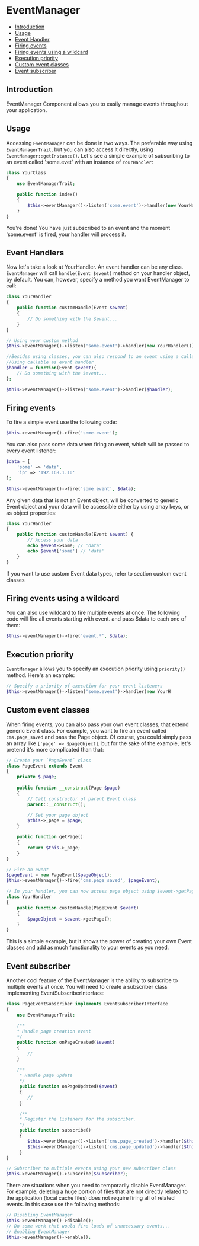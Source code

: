 # EventManager

 - [Introduction](#introduction)
 - [Usage](#usage)
 - [Event Handler](#event-handlers)
 - [Firing events](#firing-events)
 - [Firing events using a wildcard](#firing-events-using-a-wildcard)
 - [Execution priority](#execution-priority)
 - [Custom event classes](#custom-event-classes)
 - [Event subscriber](#event-subscriber)

## Introduction

EventManager Component allows you to easily manage events throughout your
application.

## Usage

Accessing `EventManager` can be done in two ways. The preferable way using
`EventManagerTrait`, but you can also access it directly, using
`EventManager::getInstance()`. Let's see a simple example of subscribing to an event
called 'some.evet' with an instance of `YourHandler`:

```php
class YourClass
{
    use EventManagerTrait;

    public function index()
    {
        $this->eventManager()->listen('some.event')->handler(new YourHandler());
    }
}
```
You're done! You have just subscribed to an event and the moment 'some.event' is fired,
your handler will process it.

## Event Handlers

Now let's take a look at YourHandler. An event handler can be any class. `EventManager`
will call `handle(Event $event)` method on your handler object, by default. You can,
however, specify a method you want EventManager to call:

```php
class YourHandler
{
    public function customHandle(Event $event)
    {
        // Do something with the $event...
    }
}

// Using your custom method
$this->eventManager()->listen('some.event')->handler(new YourHandler())->method('customHandle');

//Besides using classes, you can also respond to an event using a callable:
//Using callable as event handler
$handler = function(Event $event){
    // Do something with the $event...
};

$this->eventManager()->listen('some.event')->handler($handler);
```

## Firing events

To fire a simple event use the following code:

```php
$this->eventManager()->fire('some.event');
```

You can also pass some data when firing an event, which will be passed to every event
listener:

```php
$data = [
    'some' => 'data',
    'ip' => '192.168.1.10'
];

$this->eventManager()->fire('some.event', $data);
```

Any given data that is not an Event object, will be converted to generic Event object and
your data will be accessible either by using array keys, or as object properties:

```php
class YourHandler
{
    public function customHandle(Event $event) {
        // Access your data
        echo $event->some; // 'data'
        echo $event['some'] // 'data'
    }
}
```

If you want to use custom Event data types, refer to section custom event classes

## Firing events using a wildcard

You can also use wildcard to fire multiple events at once. The following code will fire all
events starting with event. and pass $data to each one of them:
```php
$this->eventManager()->fire('event.*', $data);
```

## Execution priority

`EventManager` allows you to specify an execution priority using `priority()` method. Here's
an example:

```php
// Specify a priority of execution for your event listeners
$this->eventManager()->listen('some.event')->handler(new YourH
```

## Custom event classes

When firing events, you can also pass your own event classes, that extend generic Event
class. For example, you want to fire an event called `cms.page_saved` and pass the Page
object. Of course, you could simply pass an array like `['page' => $pageObject]`, but for the
sake of the example, let's pretend it's more complicated than that:

```php
// Create your `PageEvent` class
class PageEvent extends Event
{
    private $_page;
    
    public function __construct(Page $page)
    {
        // Call constructor of parent Event class
        parent::__construct();

        // Set your page object
        $this->_page = $page;
    }

    public function getPage()
    {
        return $this->_page;
    }
}

// Fire an event
$pageEvent = new PageEvent($pageObject);
$this->eventManager()->fire('cms.page_saved', $pageEvent);

// In your handler, you can now access page object using $event->getPage()
class YourHandler
{
    public function customHandle(PageEvent $event)
    {
        $pageObject = $event->getPage();
    }
}
```

This is a simple example, but it shows the power of creating your own Event classes and
add as much functionality to your events as you need.

## Event subscriber

Another cool feature of the EventManager is the ability to subscribe to multiple events at
once. You will need to create a subscriber class implementing EventSubscriberInterface:

```php
class PageEventSubscriber implements EventSubscriberInterface
{
    use EventManagerTrait;
    
    /**
    * Handle page creation event
    */
    public function onPageCreated($event)
    {
        //
    }
    
    /**
     * Handle page update
     */
     public function onPageUpdated($event)
     {
        //
     }

     /**
     * Register the listeners for the subscriber.
     */
     public function subscribe()
     {
        $this->eventManager()->listen('cms.page_created')->handler($this)->method('onPageCreated');
        $this->eventManager()->listen('cms.page_updated')->handler($this)->method('onPageUpdated');
     }
}

// Subscriber to multiple events using your new subscriber class
$this->eventManager()->subscribe($subscriber);
```

There are situations when you need to temporarily disable EventManager. For example,
deleting a huge portion of files that are not directly related to the application (local cache
files) does not require firing all of related events. In this case use the following methods:

```php
// Disabling EventManager
$this->eventManager()->disable();
// Do some work that would fire loads of unnecessary events...
// Enabling EventManager
$this->eventManager()->enable();
```
